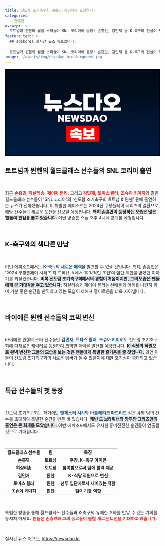 ```yaml
---
title: 신도림 조기축구회 손흥민·김민재와 도전하다!
categories:
  - 연예인
excerpt: >
  토트넘과 뮌헨의 월클 스타들이 SNL 코리아에 등장! 손흥민, 김민재 등 K-축구의 전설이 펼치는 유쾌한 일상과 예기치 않은 상황에 호기심이 폭발합니다. 놓치지 마세요!
feature_text: >
  ## adskorea 실시간 뉴스 속보입니다.

  토트넘과 뮌헨의 월클 스타들이 SNL 코리아에 등장! 손흥민, 김민재 등 K-축구의 전설이 펼치는 유쾌한 일상과 예기치 않은 상황에 호기심이 폭발합니다. 놓치지 마세요!
image: '/assets/img/newsdao_breakingnews.jpg'
---
```


<p><img src="/assets/img/newsdao_breakingnews.jpg" alt="adskorea 속보" /></p>

<h2 data-ke-size="size26">토트넘과 뮌헨의 월드클래스 선수들의 SNL 코리아 출연</h2>

<p data-ke-size="size16">&nbsp;</p>

<p data-ke-size="size16">최근 <b><span style="color: #ee2323;">손흥민</span></b>, <b><span style="color: #ee2323;">히샬리송</span></b>, <b><span style="color: #ee2323;">제이미 돈리</span></b>, 그리고 <b><span style="color: #ee2323;">김민재</span></b>, <b><span style="color: #ee2323;">토마스 뮐러</span></b>, <b><span style="color: #ee2323;">조슈아 키미히</span></b>와 같은 월드클래스 선수들이 'SNL 코리아'의 '신도림 조기축구회 토트넘 & 뮌헨' 편에 출연하는 뉴스가 전해졌습니다. 이 특별한 에피소드는 2024년 쿠팡플레이 시리즈의 일환으로, 해당 선수들이 새로운 도전을 선보일 예정입니다. <b><span style="background-color: #21538527;">특히 손흥민이 등장하는 모습은 많은 팬들의 관심을 끌고 있습니다.</span></b> 이번 방송은 오늘 오후 4시에 공개될 예정입니다.</p>

<p data-ke-size="size16">&nbsp;</p>

<h2 data-ke-size="size26">K-축구와의 색다른 만남</h2>

<p data-ke-size="size16">&nbsp;</p>

<p data-ke-size="size16">이번 에피소드에서는 <b><span style="color: #1a5490;">K-축구의 새로운 매력을</span></b> 발견할 수 있을 것입니다. 특히, 손흥민은 '2024 쿠팡플레이 시리즈'의 프리뷰 쇼에서 '파격적인 조건'의 입단 제안을 받았던 이야기를 되짚었습니다. <b><span style="background-color: #21538527;">비록 신도림 조기축구회에서의 경험이 처음이지만, 그의 모습은 팬들에게 큰 기대감을 주고 있습니다.</span></b> 히샬리송과 제이미 돈리는 선배들과 어깨를 나란히 하며 기분 좋은 순간을 만끽하고 있는 모습이 더해져 흥미로움을 더욱 자아냅니다.</p>

<p data-ke-size="size16">&nbsp;</p>

<h2 data-ke-size="size26">바이에른 뮌헨 선수들의 코믹 변신</h2>

<p data-ke-size="size16">&nbsp;</p>

<p data-ke-size="size16">바이에른 뮌헨의 스타 선수들인 <b><span style="color: #1a5490;">김민재</span></b>, <b><span style="color: #1a5490;">토마스 뮐러</span></b>, <b><span style="color: #1a5490;">조슈아 키미히</span></b>도 신도림 조기축구회에 다채로운 캐릭터로 등장하여 코믹한 매력을 발산할 예정입니다. <b><span style="background-color: #21538527;">K-식당의 직원으로 완벽 변신한 그들의 모습을 보는 것은 팬들에게 특별한 즐거움을 줄 것입니다.</span></b> 과연 이들이 신도림 조기축구회의 새로운 멤버가 될 수 있을지에 대한 호기심이 증대되고 있습니다.</p>

<p data-ke-size="size16">&nbsp;</p>

<h2 data-ke-size="size26">특급 선수들의 첫 등장</h2>

<p data-ke-size="size16">&nbsp;</p>

<p data-ke-size="size16">신도림 조기축구회는 과거에도 <b><span style="color: #1a5490;">맨체스터 시티</span></b>와 <b><span style="color: #1a5490;">아틀레티코 마드리드</span></b> 같은 유명 팀의 선수를 초대하여 특별한 순간을 만든 바 있습니다. <b><span style="background-color: #21538527;">케빈 드 브라위너와 앙투안 그리즈만의 출연은 큰 화제를 모았습니다.</span></b> 이번 에피소드에서도 유사한 흥미진진한 순간들이 연출될 것으로 기대됩니다.</p>

<p data-ke-size="size16">&nbsp;</p>

<table style="width:100%; border-collapse:collapse;">
<tr>
<td style="text-align: center; height: 17px;"><b>월드클래스 선수들</b></td>
<td style="text-align: center; height: 17px;"><b>팀</b></td>
<td style="text-align: center; height: 17px;"><b>특징</b></td>
</tr>
<tr>
<td style="text-align: center; height: 17px;"><b>손흥민</b></td>
<td style="text-align: center; height: 17px;"><b>토트넘</b></td>
<td style="text-align: center; height: 17px;"><b>주장, K-축구 아이콘</b></td>
</tr>
<tr>
<td style="text-align: center; height: 17px;"><b>히샬리송</b></td>
<td style="text-align: center; height: 17px;"><b>토트넘</b></td>
<td style="text-align: center; height: 17px;"><b>참여함으로써 팀에 활력 제공</b></td>
</tr>
<tr>
<td style="text-align: center; height: 17px;"><b>김민재</b></td>
<td style="text-align: center; height: 17px;"><b>뮌헨</b></td>
<td style="text-align: center; height: 17px;"><b>K-식당 직원으로 변신</b></td>
</tr>
<tr>
<td style="text-align: center; height: 17px;"><b>토마스 뮐러</b></td>
<td style="text-align: center; height: 17px;"><b>뮌헨</b></td>
<td style="text-align: center; height: 17px;"><b>선두 입단자로서 재미있는 역할</b></td>
</tr>
<tr>
<td style="text-align: center; height: 17px;"><b>조슈아 키미히</b></td>
<td style="text-align: center; height: 17px;"><b>뮌헨</b></td>
<td style="text-align: center; height: 17px;"><b>팀의 기둥 역할</b></td>
</tr>
</table>

<p data-ke-size="size16">&nbsp;</p>

<p data-ke-size="size16">특별한 방송을 통해 월드클래스 선수들과 K-축구의 유쾌한 조화를 만날 수 있는 기회를 놓치지 마세요. <b><span style="color: #ee2323;">팬들은 손흥민과 그의 동료들이 펼칠 새로운 도전을 기대하고 있습니다.</span></b></p>

<p data-ke-size="size16">&nbsp;</p>
실시간 뉴스 속보는, <a href="https://newsdao.kr" rel="dofollow">https://newsdao.kr</a>


